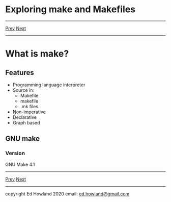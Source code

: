 

# Exploring make and Makefiles

***
[Prev](intro_bio.md)  [Next](ex1_simple_C.md)
***

# What is make?

## Features

- Programming language interpreter
- Source in:
  * Makefile
  * makefile
  * .mk files
- Non-imperative
- Declarative
- Graph based

## GNU make


### Version


GNU Make 4.1



***
[Prev](intro_bio.md)  [Next](ex1_simple_C.md)
***
copyright Ed Howland 2020 email: ed.howland@gmail.com

